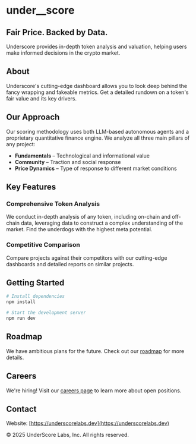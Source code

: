 # under__score

## Fair Price. Backed by Data.

Underscore provides in-depth token analysis and valuation, helping users make informed decisions in the crypto market.

## About

Underscore's cutting-edge dashboard allows you to look deep behind the fancy wrapping and fakeable metrics. Get a detailed rundown on a token's fair value and its key drivers.

## Our Approach

Our scoring methodology uses both LLM-based autonomous agents and a proprietary quantitative finance engine. We analyze all three main pillars of any project:

- **Fundamentals** – Technological and informational value
- **Community** – Traction and social response
- **Price Dynamics** – Type of response to different market conditions

## Key Features

### Comprehensive Token Analysis

We conduct in-depth analysis of any token, including on-chain and off-chain data, leveraging data to construct a complex understanding of the market. Find the underdogs with the highest meta potential.

### Competitive Comparison

Compare projects against their competitors with our cutting-edge dashboards and detailed reports on similar projects.

## Getting Started

```sh
# Install dependencies
npm install

# Start the development server
npm run dev
```

## Roadmap

We have ambitious plans for the future. Check out our [roadmap](https://underscorelabs.dev/roadmap) for more details.

## Careers

We're hiring! Visit our [careers page](https://underscorelabs.dev/careers) to learn more about open positions.

## Contact

Website: [https://underscorelabs.dev](https://underscorelabs.dev)

© 2025 UnderScore Labs, Inc. All rights reserved.
